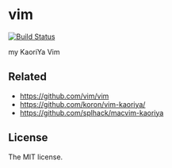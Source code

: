 # vim

[![Build Status](https://travis-ci.com/sasaplus1/vim.svg?branch=master)](https://travis-ci.com/sasaplus1/vim)

my KaoriYa Vim

## Related

- https://github.com/vim/vim
- https://github.com/koron/vim-kaoriya/
- https://github.com/splhack/macvim-kaoriya

## License

The MIT license.
